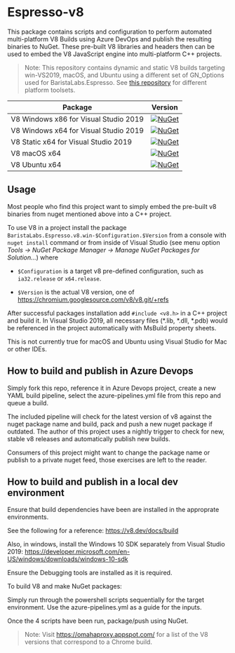 # Espresso-v8

This package contains scripts and configuration to perform automated multi-platform V8 Builds using Azure DevOps and publish the resulting binaries to NuGet. These pre-built V8 libraries and headers then can be used to embed the V8 JavaScript engine into multi-platform C++ projects.

> Note: This repository contains dynamic and static V8 builds targeting win-VS2019, macOS, and Ubuntu using a different set of GN_Options used for BaristaLabs.Espresso. See [this repository](https://github.com/pmed/v8-nuget) for different platform toolsets.

| Package                     | Version
|-----------------------------|----------------------------------------------------------------------------------------------------------------------|
|V8 Windows x86 for Visual Studio 2019|[![NuGet](https://img.shields.io/nuget/v/BaristaLabs.Espresso.v8.win-ia32.release.svg)](https://www.nuget.org/packages/BaristaLabs.Espresso.v8.win-ia32.release/)|
|V8 Windows x64 for Visual Studio 2019|[![NuGet](https://img.shields.io/nuget/v/BaristaLabs.Espresso.v8.win-x64.release.svg)](https://www.nuget.org/packages/BaristaLabs.Espresso.v8.win-x64.release/)|
|V8 Static x64 for Visual Studio 2019|[![NuGet](https://img.shields.io/nuget/v/BaristaLabs.Espresso.v8-static.win-x64.svg)](https://www.nuget.org/packages/BaristaLabs.Espresso.v8-static.win-x64/)|
|V8 macOS x64|[![NuGet](https://img.shields.io/nuget/v/BaristaLabs.Espresso.v8.macOS-x64.release.svg)](https://www.nuget.org/packages/BaristaLabs.Espresso.v8.macOS-x64.release/)|
|V8 Ubuntu x64|[![NuGet](https://img.shields.io/nuget/v/BaristaLabs.Espresso.v8.ubuntu-x64.release.svg)](https://www.nuget.org/packages/BaristaLabs.Espresso.v8.ubuntu-x64.release/)|

## Usage

Most people who find this project want to simply embed the pre-built v8 binaries from nuget mentioned above into a C++ project.

To use V8 in a project install the package `BaristaLabs.Espresso.v8.win-$Configuration.$Version`
from a console with `nuget install` command or from inside of Visual Studio
(see menu option *Tools -> NuGet Package Manager -> Manage NuGet Packages for Solution...*)
where

  * `$Configuration` is a target v8 pre-defined configuration, such as `ia32.release` or `x64.release`.

  * `$Version` is the actual V8 version, one of https://chromium.googlesource.com/v8/v8.git/+refs

After successful packages installation add `#include <v8.h>` in a C++ project
and build it. In Visual Studio 2019, all necessary files (*.lib, *.dll, *.pdb) would be referenced
in the project automatically with MsBuild property sheets.

This is not currently true for macOS and Ubuntu using Visual Studio for Mac or other IDEs.

## How to build and publish in Azure Devops

Simply fork this repo, reference it in Azure Devops project, create a new YAML build pipeline, select the azure-pipelines.yml file from this repo and queue a build.

The included pipeline will check for the latest version of v8 against the nuget package name and build, pack and push a new nuget package if outdated. The author of this project uses a nightly trigger to check for new, stable v8 releases and automatically publish new builds.

Consumers of this project might want to change the package name or publish to a private nuget feed, those exercises are left to the reader.

## How to build and publish in a local dev environment

Ensure that build dependencies have been are installed in the approprate environments.

See the following for a reference: https://v8.dev/docs/build

Also, in windows, install the Windows 10 SDK separately from Visual Studio 2019: https://developer.microsoft.com/en-US/windows/downloads/windows-10-sdk
   
Ensure the Debugging tools are installed as it is required.

To build V8 and make NuGet packages:

Simply run through the powershell scripts sequentially for the target environment.
Use the azure-pipelines.yml as a guide for the inputs.

Once the 4 scripts have been run, package/push using NuGet.

> Note: Visit https://omahaproxy.appspot.com/ for a list of the V8 versions that correspond to a Chrome build.
